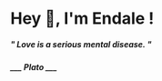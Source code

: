 <h1 title="head"> Hey 👋, I'm Endale !</h1>

**<h5><i>" Love is a serious mental disease. "</i></h5>**

*<b>___ Plato ___</b>*
